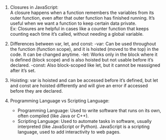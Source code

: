 
1. Closures in JavaScript:  
   A closure happens when a function remembers the variables from its outer function, even after that outer function has finished running. It’s useful when we want a function to keep certain data private.  
   Ex: Closures are helpful in cases like a counter function that keeps counting each time it’s called, without needing a global variable.

2. Differences between var, let, and const:
   -var: Can be used throughout the function (function scope), and it is hoisted (moved to the top) in the code. It can be changed anytime.
   -let: Works only in the block where it is defined (block scope) and is also hoisted but not usable before it’s declared.
   -const: Also block-scoped like let, but it cannot be reassigned after it’s set.


3. Hoisting: var is hoisted and can be accessed before it’s defined, but let and const are hoisted differently and will give an error if accessed before they are declared.

3. Programming Language vs Scripting Language:
   - Programming Language: Used to write software that runs on its own, often compiled (like Java or C++).
   - Scripting Language: Used to automate tasks in software, usually interpreted (like JavaScript or Python).
   JavaScript is a scripting language, used to add interactivity to web pages.
